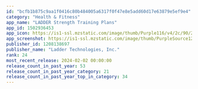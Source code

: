 ```yaml
---
id: "bcfb1b875c9aa1f0416c80b484005a6317f0f47e8e5add60d17e63879e5ef9e4"
category: "Health & Fitness"
app_name: "LADDER Strength Training Plans"
app_id: 1502936453
app_icon: https://is1-ssl.mzstatic.com/image/thumb/Purple116/v4/2c/90/2f/2c902f6a-ee45-abbf-e352-398507f72015/AppIcon-1x_U007emarketing-0-5-0-85-220-0.png/1024x1024bb.png
app_screenshot: https://is1-ssl.mzstatic.com/image/thumb/PurpleSource126/v4/a5/9c/8b/a59c8b34-f9d4-c422-65e6-79a30423a360/c99bf014-fdba-4f96-9118-52e5043fede1_1st__1242_x_2688px.jpg/1242x2688bb.png
publisher_id: 1208138697
publisher_name: "Ladder Technologies, Inc."
rank: 24
most_recent_release: 2024-02-02 00:00:00
release_count_in_past_year: 53
release_count_in_past_year_category: 21
release_count_in_past_year_top_in_category: 34
---
```

